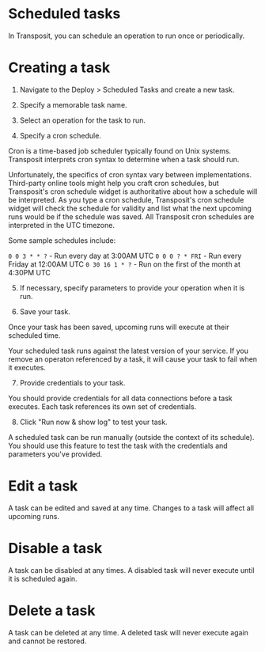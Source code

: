 # Scheduled tasks

In Transposit, you can schedule an operation to run once or periodically.

# Creating a task

1. Navigate to the Deploy > Scheduled Tasks and create a new task.

2. Specify a memorable task name.

3. Select an operation for the task to run.

4. Specify a cron schedule.

Cron is a time-based job scheduler typically found on Unix systems. Transposit interprets cron syntax to determine when a task should run.

Unfortunately, the specifics of cron syntax vary between implementations. Third-party online tools might help you craft cron schedules, but Transposit's cron schedule widget is authoritative about how a schedule will be interpreted. As you type a cron schedule, Transposit's cron schedule widget will check the schedule for validity and list what the next upcoming runs would be if the schedule was saved. All Transposit cron schedules are interpreted in the UTC timezone.

Some sample schedules include:

`0 0 3 * * ?`   - Run every day at 3:00AM UTC 
`0 0 0 ? * FRI` - Run every Friday at 12:00AM UTC
`0 30 16 1 * ?` - Run on the first of the month at 4:30PM UTC

5. If necessary, specify parameters to provide your operation when it is run.

6. Save your task.

Once your task has been saved, upcoming runs will execute at their scheduled time.

Your scheduled task runs against the latest version of your service. If you remove an operaton referenced by a task, it will cause your task to fail when it executes.

7. Provide credentials to your task.

You should provide credentials for all data connections before a task executes. Each task references its own set of credentials.

8. Click "Run now & show log" to test your task.

A scheduled task can be run manually (outside the context of its schedule). You should use this feature to test the task with the credentials and parameters you've provided.

# Edit a task

A task can be edited and saved at any time. Changes to a task will affect all upcoming runs.

# Disable a task

A task can be disabled at any times. A disabled task will never execute until it is scheduled again.

# Delete a task

A task can be deleted at any time. A deleted task will never execute again and cannot be restored.

